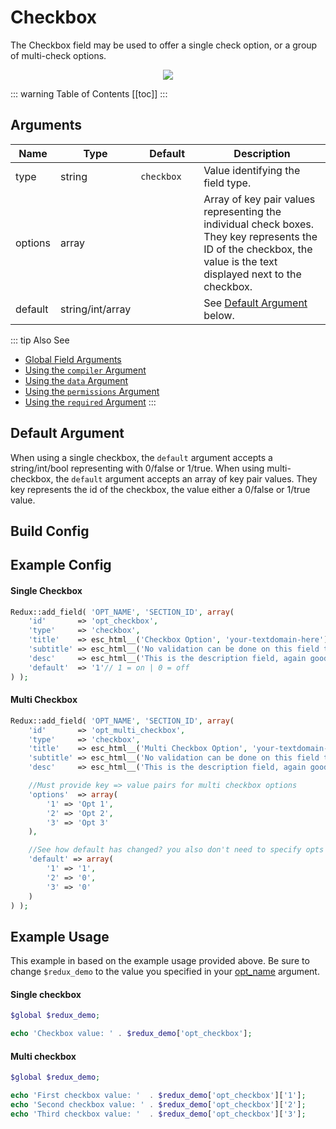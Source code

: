 # Checkbox

The Checkbox field may be used to offer a single check option, or a group of multi-check options.

<span style="display:block;text-align:center">![](./img/checkbox.png)</span>

::: warning Table of Contents
[[toc]]
:::

## Arguments
|Name|Type|<div style="width:85px;">Default</div>|Description|
|--- |--- |--- |--- |
|type|string|`checkbox`|Value identifying the field type.|
|options|array||Array of key pair values representing the individual check boxes.  They key represents the ID of the checkbox, the value is the text displayed next to the checkbox.|
|default|string/int/array||See [Default Argument](#default-argument) below.|

::: tip Also See
- [Global Field Arguments](../configuration/fields/arguments.md)
- [Using the `compiler` Argument](../configuration/fields/compiler.md)
- [Using the `data` Argument](../configuration/fields/data.md)
- [Using the `permissions` Argument](../configuration/fields/permissions.md)
- [Using the `required` Argument](../configuration/fields/required.md)
:::

## Default Argument

When using a single checkbox, the `default` argument accepts a string/int/bool representing with 0/false or 1/true.  When using multi-checkbox, the `default` argument accepts an array of key pair values.  They key represents the id of the checkbox, the value either a 0/false or 1/true value.


## Build Config
<script>
import builder from './checkbox.json';
export default {
    data () {
        return {
            builder: builder,
            defaults: {}
        };
    }
}
</script>
<builder :builder_json="builder" :builder_defaults="defaults" />


## Example Config
#### Single Checkbox
```php
Redux::add_field( 'OPT_NAME', 'SECTION_ID', array(
    'id'       => 'opt_checkbox',
    'type'     => 'checkbox',
    'title'    => esc_html__('Checkbox Option', 'your-textdomain-here'), 
    'subtitle' => esc_html__('No validation can be done on this field type', 'your-textdomain-here'),
    'desc'     => esc_html__('This is the description field, again good for additional info.', 'your-textdomain-here'),
    'default'  => '1'// 1 = on | 0 = off
) );
```

#### Multi Checkbox
```php
Redux::add_field( 'OPT_NAME', 'SECTION_ID', array(
    'id'       => 'opt_multi_checkbox',
    'type'     => 'checkbox',
    'title'    => esc_html__('Multi Checkbox Option', 'your-textdomain-here'), 
    'subtitle' => esc_html__('No validation can be done on this field type', 'your-textdomain-here'),
    'desc'     => esc_html__('This is the description field, again good for additional info.', 'your-textdomain-here'),

    //Must provide key => value pairs for multi checkbox options
    'options'  => array(
        '1' => 'Opt 1',
        '2' => 'Opt 2',
        '3' => 'Opt 3'
    ),

    //See how default has changed? you also don't need to specify opts that are 0.
    'default' => array(
        '1' => '1', 
        '2' => '0', 
        '3' => '0'
    )
) );
```


## Example Usage
This example in based on the example usage provided above. Be sure to change `$redux_demo` to the value you specified in your [opt_name](../configuration/global_arguments.md#opt_name) argument.

#### Single checkbox
```php
$global $redux_demo;

echo 'Checkbox value: ' . $redux_demo['opt_checkbox'];
```

#### Multi checkbox
```php
$global $redux_demo;

echo 'First checkbox value: '  . $redux_demo['opt_checkbox']['1'];
echo 'Second checkbox value: ' . $redux_demo['opt_checkbox']['2'];
echo 'Third checkbox value: '  . $redux_demo['opt_checkbox']['3'];

```